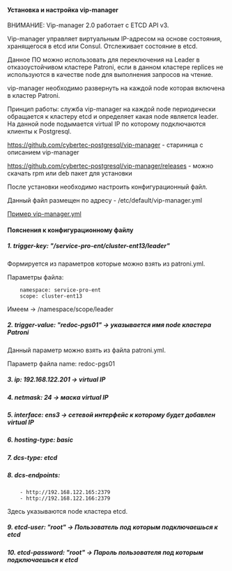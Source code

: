 #### Установка и настройка vip-manager 

ВНИМАНИЕ: Vip-manager 2.0 работает с ETCD API v3. 

Vip-manager управляет виртуальным IP-адресом на основе состояния, хранящегося в etcd или Consul. Отслеживает состояние в etcd.

Данное ПО можно использовать для переключения на Leader в отказоустойчивом кластере Patroni, если в данном кластере replices не используются в качестве node для выполнения запросов на чтение. 

vip-manager необходимо развернуть на каждой node которая включена в кластер Patroni.

Принцип работы: служба vip-manager на каждой node периодически обращается к кластеру etcd и определяет какая node является leader. На данной node подымается virtual IP по которому подключаются клиенты к Postgresql.

https://github.com/cybertec-postgresql/vip-manager - стариница с описанием vip-manager

https://github.com/cybertec-postgresql/vip-manager/releases - можно скачать rpm или deb пакет для установки


После установки необходимо настроить конфигурационный файл.

Данный файл размещен по адресу - /etc/default/vip-manager.yml

[Пример vip-manager.yml](https://github.com/Aleksey-10081967/Postgresql-study/tree/main/vip-manager/vip-manager.yml)

#### Пояснения к конфигурационному файлу

##### 1. trigger-key: "/service-pro-ent/cluster-ent13/leader"

Формируется из параметров которые можно взять из  patroni.yml. 

Параметры файла:

        namespace: service-pro-ent
        scope: cluster-ent13

Имеем -> /namespace/scope/leader

##### 2. trigger-value: "redoc-pgs01"  -> указывается имя node кластера Patroni

Данный параметр можно взять из файла patroni.yml.

Параметр файла
        name: redoc-pgs01

##### 3. ip: 192.168.122.201 -> virtual IP

##### 4. netmask: 24 -> маска virtual IP

##### 5. interface: ens3  -> сетевой интерфейс к которому будет добавлен virtual IP

##### 6. hosting-type: basic 

##### 7. dcs-type: etcd

##### 8. dcs-endpoints:
        
        - http://192.168.122.165:2379
        - http://192.168.122.166:2379
        
Здесь указываются node кластера etcd.       

##### 9.  etcd-user: "root" -> Пользователь под которым подключаешься к etcd

##### 10. etcd-password: "root" -> Пароль пользователя под которым подключаешься к etcd


